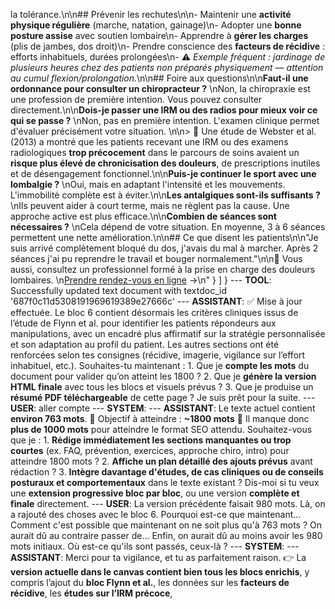 la tolérance.\n\n## Prévenir les rechutes\n\n- Maintenir une **activité physique régulière** (marche, natation, gainage)\n- Adopter une **bonne posture assise** avec soutien lombaire\n- Apprendre à **gérer les charges** (plis de jambes, dos droit)\n- Prendre conscience des **facteurs de récidive** : efforts inhabituels, durées prolongées\n- ⚠️ *Exemple fréquent : jardinage de plusieurs heures chez des patients non préparés physiquement — attention au cumul flexion/prolongation.*\n\n## Foire aux questions\n\n**Faut-il une ordonnance pour consulter un chiropracteur ?** \nNon, la chiropraxie est une profession de première intention. Vous pouvez consulter directement.\n\n**Dois-je passer une IRM ou des radios pour mieux voir ce qui se passe ?** \nNon, pas en première intention. L'examen clinique permet d'évaluer précisément votre situation. \n\n> 🧠 Une étude de Webster et al. (2013) a montré que les patients recevant une IRM ou des examens radiologiques **trop précocement** dans le parcours de soins avaient un **risque plus élevé de chronicisation des douleurs**, de prescriptions inutiles et de désengagement fonctionnel.\n\n**Puis-je continuer le sport avec une lombalgie ?** \nOui, mais en adaptant l'intensité et les mouvements. L'immobilité complète est à éviter.\n\n**Les antalgiques sont-ils suffisants ?** \nIls peuvent aider à court terme, mais ne règlent pas la cause. Une approche active est plus efficace.\n\n**Combien de séances sont nécessaires ?** \nCela dépend de votre situation. En moyenne, 3 à 6 séances permettent une nette amélioration.\n\n## Ce que disent les patients\n\n\"Je suis arrivé complètement bloqué du dos, j'avais du mal à marcher. Après 2 séances j'ai pu reprendre le travail et bouger normalement.\"\n\n🎯 Vous aussi, consultez un professionnel formé à la prise en charge des douleurs lombaires. \n[Prendre rendez-vous en ligne](#) →\n" } ] } --- **TOOL**: Successfully updated text document with textdoc_id '687f0c11d5308191969619389e27666c' --- **ASSISTANT**: ✅ Mise à jour effectuée. Le bloc 6 contient désormais les critères cliniques issus de l’étude de Flynn et al. pour identifier les patients répondeurs aux manipulations, avec un encadré plus affirmatif sur la stratégie personnalisée et son adaptation au profil du patient. Les autres sections ont été renforcées selon tes consignes (récidive, imagerie, vigilance sur l’effort inhabituel, etc.). Souhaites-tu maintenant : 1. Que je **compte les mots** du document pour valider qu’on atteint les 1800 ? 2. Que je **génère la version HTML finale** avec tous les blocs et visuels prévus ? 3. Que je produise un **résumé PDF téléchargeable** de cette page ? Je suis prêt pour la suite. --- **USER**: aller compte --- **SYSTEM**: --- **ASSISTANT**: Le texte actuel contient **environ 763 mots**. 🎯 Objectif à atteindre : **~1800 mots** 📌 Il manque donc **plus de 1000 mots** pour atteindre le format SEO attendu. Souhaitez-vous que je : 1. **Rédige immédiatement les sections manquantes ou trop courtes** (ex. FAQ, prévention, exercices, approche chiro, intro) pour atteindre 1800 mots ? 2. **Affiche un plan détaillé des ajouts prévus** avant rédaction ? 3. **Intègre davantage d'études, de cas cliniques ou de conseils posturaux et comportementaux** dans le texte existant ? Dis-moi si tu veux une **extension progressive bloc par bloc**, ou une version **complète et finale** directement. --- **USER**: La version précédente faisait 980 mots. Là, on a rajouté des choses avec le bloc 6. Pourquoi est-ce que maintenant... Comment c'est possible que maintenant on ne soit plus qu'à 763 mots ? On aurait dû au contraire passer de... Enfin, on aurait dû au moins avoir les 980 mots initiaux. Où est-ce qu'ils sont passés, ceux-là ? --- **SYSTEM**: --- **ASSISTANT**: Merci pour ta vigilance, et tu as parfaitement raison. 👉 La **version actuelle dans le canvas contient bien tous les blocs enrichis**, y compris l’ajout du **bloc Flynn et al.**, les données sur les **facteurs de récidive**, les **études sur l’IRM précoce**,